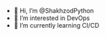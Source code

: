 - 👋 Hi, I’m @ShakhzodPython
- 👀 I’m interested in DevOps
- 🌱 I’m currently learning CI/CD

<!---
ShakhzodPython/ShakhzodPython is a ✨ special ✨ repository because its `README.md` (this file) appears on your GitHub profile.
You can click the Preview link to take a look at your changes.
--->
